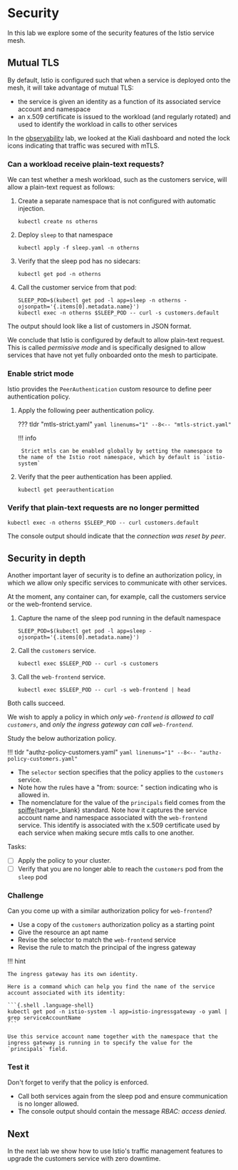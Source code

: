 # Security

In this lab we explore some of the security features of the Istio service mesh.

## Mutual TLS

By default, Istio is configured such that when a service is deployed onto the mesh, it will take advantage of mutual TLS:

- the service is given an identity as a function of its associated service account and namespace
- an x.509 certificate is issued to the workload (and regularly rotated) and used to identify the workload in calls to other services

In the [observability](dashboards.md#kiali) lab, we looked at the Kiali dashboard and noted the lock icons indicating that traffic was secured with mTLS.

### Can a workload receive plain-text requests?

We can test whether a mesh workload, such as the customers service, will allow a plain-text request as follows:

1. Create a separate namespace that is not configured with automatic injection.

    ```{.shell .language-shell}
    kubectl create ns otherns
    ```

1. Deploy `sleep` to that namespace

    ```{.shell .language-shell}
    kubectl apply -f sleep.yaml -n otherns
    ```

1. Verify that the sleep pod has no sidecars:

    ```{.shell .language-shell}
    kubectl get pod -n otherns
    ```

1. Call the customer service from that pod:

    ```{.shell .language-shell}
    SLEEP_POD=$(kubectl get pod -l app=sleep -n otherns -ojsonpath='{.items[0].metadata.name}')
    kubectl exec -n otherns $SLEEP_POD -- curl -s customers.default
    ```

The output should look like a list of customers in JSON format.

We conclude that Istio is configured by default to allow plain-text request.
This is called _permissive mode_ and is specifically designed to allow services that have not yet fully onboarded onto the mesh to participate.

### Enable strict mode

Istio provides the `PeerAuthentication` custom resource to define peer authentication policy.

1. Apply the following peer authentication policy.

    ??? tldr "mtls-strict.yaml"
        ```yaml linenums="1"
        --8<-- "mtls-strict.yaml"
        ```

    !!! info

        Strict mtls can be enabled globally by setting the namespace to the name of the Istio root namespace, which by default is `istio-system`

1. Verify that the peer authentication has been applied.

    ```{.shell .language-shell}
    kubectl get peerauthentication
    ```

### Verify that plain-text requests are no longer permitted

```{.shell .language-shell}
kubectl exec -n otherns $SLEEP_POD -- curl customers.default
```

The console output should indicate that the _connection was reset by peer_.


## Security in depth

Another important layer of security is to define an authorization policy, in which we allow only specific services to communicate with other services.

At the moment, any container can, for example, call the customers service or the web-frontend service.

1. Capture the name of the sleep pod running in the default namespace

    ```{.shell .language-shell}
    SLEEP_POD=$(kubectl get pod -l app=sleep -ojsonpath='{.items[0].metadata.name}')
    ```

1. Call the `customers` service.

    ```{.shell .language-shell}
    kubectl exec $SLEEP_POD -- curl -s customers
    ```

1. Call the `web-frontend` service.

    ```{.shell .language-shell}
    kubectl exec $SLEEP_POD -- curl -s web-frontend | head
    ```

Both calls succeed.

We wish to apply a policy in which _only `web-frontend` is allowed to call `customers`_, and _only the ingress gateway can call `web-frontend`_.

Study the below authorization policy.

!!! tldr "authz-policy-customers.yaml"
    ```yaml linenums="1"
    --8<-- "authz-policy-customers.yaml"
    ```

- The `selector` section specifies that the policy applies to the `customers` service.
- Note how the rules have a "from: source: " section indicating who is allowed in.
- The nomenclature for the value of the `principals` field comes from the [spiffe](https://spiffe.io/docs/latest/spiffe-about/overview/){target=_blank} standard.  Note how it captures the service account name and namespace associated with the `web-frontend` service.  This identify is associated with the x.509 certificate used by each service when making secure mtls calls to one another.

Tasks:

- [ ] Apply the policy to your cluster.
- [ ] Verify that you are no longer able to reach the `customers` pod from the `sleep` pod

### Challenge

Can you come up with a similar authorization policy for `web-frontend`?

- Use a copy of the `customers` authorization policy as a starting point
- Give the resource an apt name
- Revise the selector to match the `web-frontend` service
- Revise the rule to match the principal of the ingress gateway

!!! hint

    The ingress gateway has its own identity.

    Here is a command which can help you find the name of the service account associated with its identity:

    ```{.shell .language-shell}
    kubectl get pod -n istio-system -l app=istio-ingressgateway -o yaml | grep serviceAccountName
    ```

    Use this service account name together with the namespace that the ingress gateway is running in to specify the value for the `principals` field.


### Test it

Don't forget to verify that the policy is enforced.

- Call both services again from the sleep pod and ensure communication is no longer allowed.
- The console output should contain the message _RBAC: access denied_.

## Next

In the next lab we show how to use Istio's traffic management features to upgrade the customers service with zero downtime.
